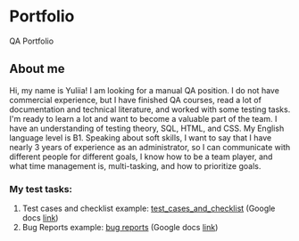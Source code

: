 # Portfolio
QA Portfolio

## About me
Hi, my name is Yuliia! I am looking for a manual QA position. I do not have commercial experience, but I have finished QA courses, read a lot of documentation and technical literature, and worked with some testing tasks. I'm ready to learn a lot and want to become a valuable part of the team. I have an understanding of testing theory, SQL, HTML, and CSS. 
My English language level is B1.  Speaking about soft skills, I want to say that I have nearly 3 years of experience as an administrator, so I can communicate with different people for different goals, I know how to be a team player, and what time management is, multi-tasking, and how to prioritize goals. 


### My test tasks:
1. Test cases and checklist example: [test_cases_and_checklist](https://github.com/YuliiaHoltvianska/portfolio/blob/main/test_cases_and_checklist.pdf) (Google docs [link](https://docs.google.com/document/d/1dQ5oF4DB6E7HgASfa9gRECoMcWBoZIJGqW1ZaFKbBTk/edit?usp=sharing "link"))
2. Bug Reports example: [bug reports](https://github.com/YuliiaHoltvianska/portfolio/blob/main/bug_reports.pdf) (Google docs [link](https://docs.google.com/document/d/1iC0DN99JQBzKvi7JG6m4ZlAq1Uebd9NVMe1ReH_F3nA/edit?usp=sharing))
